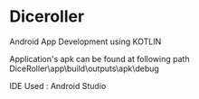 # Diceroller

Android App Development using KOTLIN

Application's apk can be found at following path 
DiceRoller\app\build\outputs\apk\debug

IDE Used : Android Studio
